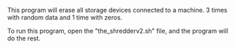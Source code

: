 This program will erase all storage devices connected to a machine. 3 times with random data and 1 time with zeros.

To run this program, open the "the_shredderv2.sh" file, and the program will do the rest.
